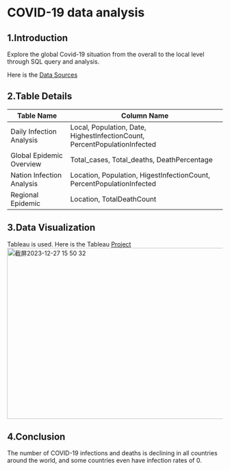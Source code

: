 # COVID-19 data analysis

## 1.Introduction

Explore the global Covid-19 situation from the overall to the local level through SQL query and analysis.  

Here is the [Data Sources](https://ourworldindata.org/covid-cases)


## 2.Table Details
|Table Name |Column Name|
|-----------|-----------|
|Daily Infection Analysis|Local, Population, Date, HighestInfectionCount, PercentPopulationInfected|
|Global Epidemic Overview|Total_cases, Total_deaths, DeathPercentage|
|Nation Infection Analysis|Location, Population, HigestInfectionCount, PercentPopulationInfected|
|Regional Epidemic|Location, TotalDeathCount|

## 3.Data Visualization

Tableau is used. Here is the Tableau [Project](https://public.tableau.com/app/profile/qijia.huang/viz/CovidDashboardTutorial_17018002830420/1_1)
<img width="800" height="400" alt="截屏2023-12-27 15 50 32" src="https://github.com/OliviaaHuang/Protfolio-SQL/assets/152938995/c978878e-7ef4-46ec-99ae-9189b28ecd43">

## 4.Conclusion

The number of COVID-19 infections and deaths is declining in all countries around the world, and some countries even have infection rates of 0.









